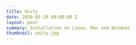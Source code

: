 ```yaml
---
title: Unity
date: 2020-05-20 00:00:00 Z
layout: post
summary: Installation on Linux, Mac and Windows
thumbnail: unity.jpg
---
```

